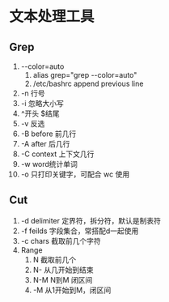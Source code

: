 # 文本处理工具

## Grep

1. --color=auto
   1. alias grep="grep --color=auto"
   2. /etc/bashrc    append previous line
2. -n 行号
3. -i 忽略大小写
4. ^开头 $结尾
5. -v 反选
6. -B before 前几行
7. -A after 后几行
8. -C context 上下文几行
9. -w word统计单词
10. -o 只打印关键字，可配合 wc 使用

## Cut

1. -d delimiter 定界符，拆分符，默认是制表符
2. -f feilds 字段集合，常搭配d一起使用
3. -c chars 截取前几个字符
4. Range
   1. N 截取前几个
   2. N- 从几开始到结束
   3. N-M N到M 闭区间
   4. -M 从1开始到M，闭区间